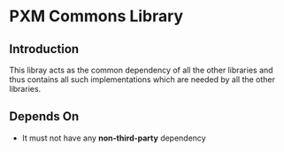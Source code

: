 # PXM Commons Library

## Introduction

This libray acts as the common dependency of all the other libraries and thus contains all such implementations which
are needed by all the other libraries.

## Depends On

- It must not have any **non-third-party** dependency
